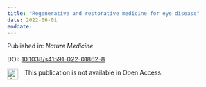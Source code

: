 ```yaml
---
title: "Regenerative and restorative medicine for eye disease"
date: 2022-06-01
enddate:
---
```


Published in: *Nature Medicine*

DOI: [10.1038/s41591-022-01862-8](https://doi.org/10.1038/s41591-022-01862-8)

<img src="https://upload.wikimedia.org/wikipedia/commons/thumb/0/0e/Closed_Access_logo_transparent.svg/1200px-Closed_Access_logo_transparent.svg.png" alt="drawing" width="25" align="left"/> &nbsp;&nbsp;&nbsp;This publication is not available in Open Access.


